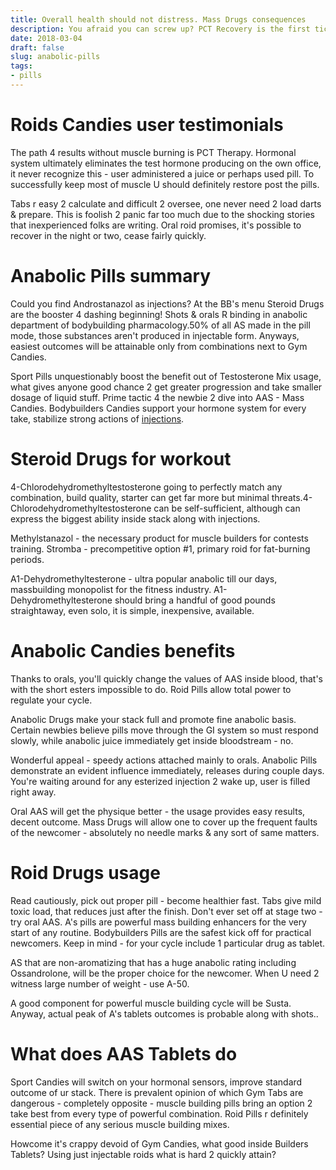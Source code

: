 ```yaml
---
title: Overall health should not distress. Mass Drugs consequences
description: You afraid you can screw up? PCT Recovery is the first ticket 4 lossless finale. U should surely begin PCT post any tablet AS to effectively store mass.
date: 2018-03-04
draft: false
slug: anabolic-pills
tags:
- pills
---
```


# Roids Candies user testimonials

The path 4 results without muscle burning is PCT Therapy. Hormonal system ultimately eliminates the test hormone producing on the own office, it never recognize this - user administered a juice or perhaps used pill. To successfully keep most of muscle U should definitely restore post the pills.

Tabs r easy 2 calculate and difficult 2 oversee, one never need 2 load darts & prepare. This is foolish 2 panic far too much due to the shocking stories that inexperienced folks are writing. Oral roid promises, it's possible to recover in the night or two, cease fairly quickly.



# Anabolic Pills summary

Could you find Androstanazol as injections? At the BB's menu Steroid Drugs are the booster 4 dashing beginning! Shots & orals R binding in anabolic department of bodybuilding pharmacology.50% of all AS made in the pill mode, those substances aren't produced in injectable form. Anyways, easiest outcomes will be attainable only from combinations next to Gym Candies.

Sport Pills unquestionably boost the benefit out of Testosterone Mix usage, what gives anyone good chance 2 get greater progression and take smaller dosage of liquid stuff. Prime tactic 4 the newbie 2 dive into AAS - Mass Candies. Bodybuilders Candies support your hormone system for every take, stabilize strong actions of [injections](https://georgeprof.github.io/post/shoots-for-bb/).



# Steroid Drugs for workout

4-Chlorodehydromethyltestosterone going to perfectly match any combination, build quality, starter can get far more but minimal threats.4-Chlorodehydromethyltestosterone can be self-sufficient, although can express the biggest ability inside stack along with injections.

Methylstanazol - the necessary product for muscle builders for contests training. Stromba - precompetitive option #1, primary roid for fat-burning periods.

A1-Dehydromethyltesterone - ultra popular anabolic till our days, massbuilding monopolist for the fitness industry. A1-Dehydromethyltesterone should bring a handful of good pounds straightaway, even solo, it is simple, inexpensive, available.



# Anabolic Candies benefits

Thanks to orals, you'll quickly change the values of AAS inside blood, that's with the short esters impossible to do. Roid Pills allow total power to regulate your cycle.

Anabolic Drugs make your stack full and promote fine anabolic basis. Certain newbies believe pills move through the GI system so must respond slowly, while anabolic juice immediately get inside bloodstream - no.

Wonderful appeal - speedy actions attached mainly to orals. Anabolic Pills demonstrate an evident influence immediately, releases during couple days. You're waiting around for any esterized injection 2 wake up, user is filled right away.

Oral AAS will get the physique better - the usage provides easy results, decent outcome. Mass Drugs will allow one to cover up the frequent faults of the newcomer - absolutely no needle marks & any sort of same matters.



# Roid Drugs usage

Read cautiously, pick out proper pill - become healthier fast. Tabs give mild toxic load, that reduces just after the finish. Don't ever set off at stage two - try oral AAS. A's pills are powerful mass building enhancers for the very start of any routine. Bodybuilders Pills are the safest kick off for practical newcomers. Keep in mind - for your cycle include 1 particular drug as tablet.

AS that are non-aromatizing that has a huge anabolic rating including Ossandrolone, will be the proper choice for the newcomer. When U need 2 witness large number of weight - use A-50.

A good component for powerful muscle building cycle will be Susta. Anyway, actual peak of A's tablets outcomes is probable along with shots..



# What does AAS Tablets do

Sport Candies will switch on your hormonal sensors, improve standard outcome of ur stack. There is prevalent opinion of which Gym Tabs are dangerous - completely opposite - muscle building pills bring an option 2 take best from every type of powerful combination. Roid Pills r definitely essential piece of any serious muscle building mixes.

Howcome it's crappy devoid of Gym Candies, what good inside Builders Tablets? Using just injectable roids what is hard 2 quickly attain?






































